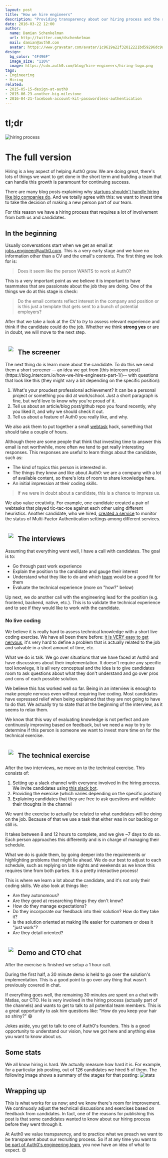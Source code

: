 ```yaml
---
layout: post
title: "How we hire engineers"
description: "Providing transparency about our hiring process and the rationale behind it."
date: 2016-03-22 12:00
author:
  name: Damian Schenkelman
  url: http://twitter.com/dschenkelman
  mail: damian@auth0.com
  avatar: https://www.gravatar.com/avatar/1c9619a22f32012221bd59296dc9a1a2??s=60
design:
  bg_color: "4F496F"
  image_size: "110%"
  image: https://cdn.auth0.com/blog/hire-engineers/hiring-logo.png
tags:
- Engineering
- Hiring
related:
- 2015-05-15-design-at-auth0
- 2015-06-23-another-big-milestone
- 2016-04-21-facebook-account-kit-passwordless-authentication
---
```


# tl;dr
![hiring process](https://cdn.auth0.com/blog/hire-engineers/hiring-process.png)

# The full version
Hiring is a key aspect of helping Auth0 grow. We are doing great, there's lots of things we want to get done in the short term and building a team that can handle this growth is paramount for continuing success.

There are many blog posts explaining why [startups shouldn't handle hiring like big companies do](https://zachholman.com/posts/startup-interviewing-is-fucked/). And we totally agree with this: we want to invest time to take the decision of making a new person part of our team.

For this reason we have a hiring process that requires a lot of involvement from both us and candidates.

## In the beginning
Usually conversations start when we get an email at [jobs+engineer@auth0.com](mailto:jobs+engineer@auth0.com). This is a very early stage and we have no information other than a CV and the email's contents.
The first thing we look for is:
>Does it seem like the person WANTS to work at Auth0?

This is a very important point as we believe it is important to have teammates that are passionate about the job they are doing. One of the things we do at this stage is check:
>Do the email contents reflect interest in the company and position or is this just a template that gets sent to a bunch of potential employers?

After that we take a look at the CV to _try_ to assess relevant experience and think if the candidate could do the job. Whether we think **strong yes** or are in doubt, we will move to the next step.

<div>
  <img style="margin: 10px; max-width: 150px; max-height:89px" src="https://cdn.auth0.com/blog/hire-engineers/screener.png">
  <h2 style="display: inline-block;">The screener</h2>
</div>
The next thing do is learn more about the candidate. To do this we send them a short screener -- an idea we got from [this intercom post](https://blog.intercom.io/how-we-hire-engineers-part-1/)-- with questions that look like this (they might vary a bit depending on the specific position):

1. What's your proudest professional achievement? It can be a personal project or something you did at work/school. Just a short paragraph is fine, but we’d love to know why you're proud of it.
2. Tell us about an article/blog post/github repo you found recently, why you liked it, and why we should check it out.
3. Tell us about a feature of Auth0 you really like, and why.

We also ask them to put together a small [webtask](https://webtask.io/) hack, something that should take a couple of hours.

Although there are some people that think that investing time to answer this email is not worthwhile, more often we tend to get really interesting responses. This responses are useful to learn things about the candidate, such as:

* The kind of topics this person is interested in.
* The things they know and like about Auth0: we are a company with a lot of available content, so there's lots of room to share knowledge here.
* An initial impression at their coding skills.

>If we were in doubt about a candidate, this is a chance to impress us.

We also value creativity. For example, one candidate created a pair of webtasks that played tic-tac-toe against each other using different heuristics. Another candidate, who we hired, [created a service](https://github.com/radekk/webtask-mfa-monitor) to monitor the status of Multi-Factor Authentication settings among different services.

<div>
  <img style="margin: 10px; max-width: 150px; max-height:89px" src="https://cdn.auth0.com/blog/hire-engineers/interview.png">
  <h2 style="display: inline-block;">The interviews</h2>
</div>
Assuming that everything went well, I have a call with candidates. The goal is to:

* Go through past work experience
* Explain the position to the candidate and gauge their interest
* Understand what they like to do and which [team](https://auth0.com/jobs/engineer) would be a good fit for them
* Evaluate the technical experience (more on "how?" below)

Up next, we do another call with the engineering lead for the position (e.g. frontend, backend, native, etc.). This is to validate the technical experience and to see if they would like to work with the candidate.

### No live coding
We believe it is really hard to assess technical knowledge with a short live coding exercise. We have all been there before: [it is VERY easy to get nervous](http://www.hanselman.com/blog/HowDoYouDealWithAnxietyWhenLiveCodingInTechnicalInterviews.aspx), it's very hard to define a problem that is actually related to the job and solvable in a short amount of time, etc.

What we do is talk. We go over situations that we have faced at Auth0 and have discussions about their implementation. It doesn't require any specific tool knowlege, it is all very conceptual and the idea is to give candidates room to ask questions about what they don't understand and go over pros and cons of each possible solution.

We believe this has worked well so far. Being in an interview is enough to make people nervous even without requiring live coding. Most candidates have expressed relief when being explained that they are not going to have to do that. We actually try to state that at the beginning of the interview, as it seems to relax them.

We know that this way of evaluating knowledge is not perfect and are continuosly improving based on feedback, but we need a way to try to determine if this person is someone we want to invest more time on for the technical exercise.

<div>
    <img style="margin: 10px; max-width: 150px; max-height:89px" src="https://cdn.auth0.com/blog/hire-engineers/tech-exercise.png">
    <h2 style="display: inline-block;">The technical exercise</h2>
</div>
After the two interviews, we move on to the technical exercise. This consists of:

1. Setting up a slack channel with everyone involved in the hiring process. We invite candidates using [this slack bot](https://github.com/auth0/webtask-scripts/blob/master/slack/invite.js).
2. Providing the exercise (which varies depending on the specific position)
3. Explaining candidates that they are free to ask questions and validate their thoughts in the channel

We want the exercise to actually be related to what candidates will be doing on the job. Because of that we use a task that either was in our backlog or still is.

It takes between 8 and 12 hours to complete, and we give ~7 days to do so. Each person approaches this differently and is in charge of managing their schedule.

What we do is guide them, by going deeper into the requirements or highlighting problems that might lie ahead. We do our best to adjust to each schedule, such as replying on late nights and weekends as we know this requires time from both parties. It is a pretty interactive process!

This is where we learn a lot about the candidate, and it's not only their coding skills. We also look at things like:

* Are they autonomous?
* Are they good at researching things they don't know?
* How do they manage expectations?
* Do they incorporate our feedback into their solution? How do they take it?
* Is the solution oriented at making life easier for customers or does it "just work"?
* Are they detail oriented?

<div>
  <img style="margin: 10px; max-width: 150px; max-height:89px" src="https://cdn.auth0.com/blog/hire-engineers/demo-cto.png">
  <h2 style="display: inline-block;">Demo and CTO chat</h2>
</div>
After the exercise is finished we setup a 1 hour call.

During the first half, a 30 minute demo is held to go over the solution's implementation. This is a good point to go over any thing that wasn't previously covered in chat.

If everything goes well, the remaining 30 minutes are spent on a chat with Matias, our CTO. He is very involved in the hiring process (actually part of the channels) and wants to get to talk to all potential team members. This is a great opportunity to ask him questions like: "How do you keep your hair so shiny?" 😄

Jokes aside, you get to talk to one of Auth0's founders. This is a good opportunity to understand our vision, how we got here and anything else you want to know about us.

## Some stats
We all know hiring is hard. We actually measure how hard it is. For example, for a particular job posting, out of 126 candidates we hired 5 of them. The following image shows a summary of the stages for that posting:
![stats](https://cdn.auth0.com/blog/hire-engineers/posting-chart.png)

## Wrapping up

This is what works for us now; and we know there's room for improvement. We continuosly adjust the technical discussions and exercises based on feedback from candidates. In fact, one of the reasons for publishing this post is that some candidates wanted to know about our hiring process before they went through it.

At Auth0 we value transparency, and to practice what we preach we want to be transparent about our recruiting process. So if at any time you want to [be part of Auth0's engineering team](https://auth0.com/jobs/engineer), you now have an idea of what to expect. 😉
